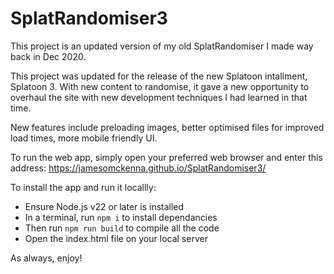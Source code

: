 # SplatRandomiser3
This project is an updated version of my old SplatRandomiser I made way back in Dec 2020. 

This project was updated for the release of the new Splatoon intallment, Splatoon 3. With new content to randomise, it gave a new opportunity to overhaul the site with new development techniques I had learned in that time.

New features include preloading images, better optimised files for improved load times, more mobile friendly UI.  

To run the web app, simply open your preferred web browser and enter this address: https://jamesomckenna.github.io/SplatRandomiser3/

To install the app and run it locallly:
- Ensure Node.js v22 or later is installed
- In a terminal, run `npm i` to install dependancies
- Then run `npm run build` to compile all the code
- Open the index.html file on your local server

As always, enjoy!

